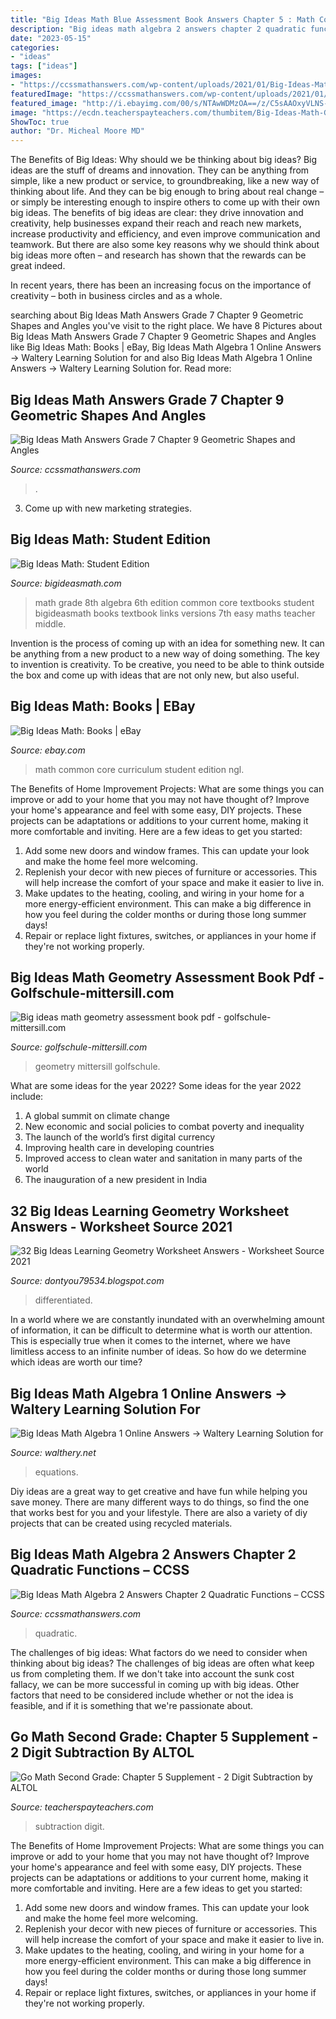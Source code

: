 ```yaml
---
title: "Big Ideas Math Blue Assessment Book Answers Chapter 5 : Math Common Core Curriculum Student Edition Ngl"
description: "Big ideas math algebra 2 answers chapter 2 quadratic functions – ccss"
date: "2023-05-15"
categories:
- "ideas"
tags: ["ideas"]
images:
- "https://ccssmathanswers.com/wp-content/uploads/2021/01/Big-Ideas-Math-Answers-7th-Grade-Chapter-9-Geometric-Shapes-and-Angles-9.2-20.png"
featuredImage: "https://ccssmathanswers.com/wp-content/uploads/2021/01/Big-Ideas-Math-Answers-7th-Grade-Chapter-9-Geometric-Shapes-and-Angles-9.2-20.png"
featured_image: "http://i.ebayimg.com/00/s/NTAwWDMzOA==/z/C5sAAOxyVLNS-owX/$_3.JPG?set_id=2"
image: "https://ecdn.teacherspayteachers.com/thumbitem/Big-Ideas-Math-Geometry-Unit-1-Essentials-of-Geometry-Differentiated-Bundle-4016996-1534965156/original-4016996-3.jpg"
ShowToc: true
author: "Dr. Micheal Moore MD"
---
```



The Benefits of Big Ideas: Why should we be thinking about big ideas?
Big ideas are the stuff of dreams and innovation. They can be anything from simple, like a new product or service, to groundbreaking, like a new way of thinking about life. And they can be big enough to bring about real change – or simply be interesting enough to inspire others to come up with their own big ideas.
The benefits of big ideas are clear: they drive innovation and creativity, help businesses expand their reach and reach new markets, increase productivity and efficiency, and even improve communication and teamwork. But there are also some key reasons why we should think about big ideas more often – and research has shown that the rewards can be great indeed.

In recent years, there has been an increasing focus on the importance of creativity – both in business circles and as a whole.

	

		
searching about Big Ideas Math Answers Grade 7 Chapter 9 Geometric Shapes and Angles you've visit to the right place. We have 8 Pictures about Big Ideas Math Answers Grade 7 Chapter 9 Geometric Shapes and Angles like Big Ideas Math: Books | eBay, Big Ideas Math Algebra 1 Online Answers → Waltery Learning Solution for and also Big Ideas Math Algebra 1 Online Answers → Waltery Learning Solution for. Read more:
		
    
## Big Ideas Math Answers Grade 7 Chapter 9 Geometric Shapes And Angles

<img loading=lazy src="https://ccssmathanswers.com/wp-content/uploads/2021/01/Big-Ideas-Math-Answers-7th-Grade-Chapter-9-Geometric-Shapes-and-Angles-9.2-20.png" onerror="this.onerror=null;this.src='https://tse3.mm.bing.net/th?id=OIP.lCCjm8xHV4P8wgUwOxYmLAAAAA&amp;pid=15.1';" alt="Big Ideas Math Answers Grade 7 Chapter 9 Geometric Shapes and Angles">

_Source: ccssmathanswers.com_

>. 

	

3. Come up with new marketing strategies.

    
## Big Ideas Math: Student Edition

<img loading=lazy src="http://www.bigideasmath.com/uploads/images/home/cc_cover_images/cc_cvr_blue_pe.png" onerror="this.onerror=null;this.src='https://tse1.mm.bing.net/th?id=OIP.LA3D-GrmfliajONt9ek2AAHaJl&amp;pid=15.1';" alt="Big Ideas Math: Student Edition">

_Source: bigideasmath.com_

>math grade 8th algebra 6th edition common core textbooks student bigideasmath books textbook links versions 7th easy maths teacher middle. 

	

Invention is the process of coming up with an idea for something new. It can be anything from a new product to a new way of doing something. The key to invention is creativity. To be creative, you need to be able to think outside the box and come up with ideas that are not only new, but also useful.

    
## Big Ideas Math: Books | EBay

<img loading=lazy src="http://i.ebayimg.com/00/s/NTAwWDMzOA==/z/C5sAAOxyVLNS-owX/$_3.JPG?set_id=2" onerror="this.onerror=null;this.src='https://tse1.mm.bing.net/th?id=OIP.V7DonsBSydRci-YaF-k4TwAAAA&amp;pid=15.1';" alt="Big Ideas Math: Books | eBay">

_Source: ebay.com_

>math common core curriculum student edition ngl. 

	

The Benefits of Home Improvement Projects: What are some things you can improve or add to your home that you may not have thought of?
Improve your home's appearance and feel with some easy, DIY projects. These projects can be adaptations or additions to your current home, making it more comfortable and inviting. Here are a few ideas to get you started: 
1. Add some new doors and window frames. This can update your look and make the home feel more welcoming. 
2. Replenish your decor with new pieces of furniture or accessories. This will help increase the comfort of your space and make it easier to live in. 
3. Make updates to the heating, cooling, and wiring in your home for a more energy-efficient environment. This can make a big difference in how you feel during the colder months or during those long summer days! 
4. Repair or replace light fixtures, switches, or appliances in your home if they're not working properly.

    
## Big Ideas Math Geometry Assessment Book Pdf - Golfschule-mittersill.com

<img loading=lazy src="https://golfschule-mittersill.com/img/32845ff8712259c7c4615680ac922827.jpg" onerror="this.onerror=null;this.src='https://tse3.mm.bing.net/th?id=OIP.QkHj0XXYTN3dNm8yN2xbcAAAAA&amp;pid=15.1';" alt="Big ideas math geometry assessment book pdf - golfschule-mittersill.com">

_Source: golfschule-mittersill.com_

>geometry mittersill golfschule. 

	

What are some ideas for the year 2022?
Some ideas for the year 2022 include: 
1. A global summit on climate change 
2. New economic and social policies to combat poverty and inequality 
3. The launch of the world’s first digital currency 
4. Improving health care in developing countries 
5. Improved access to clean water and sanitation in many parts of the world 
6. The inauguration of a new president in India 

    
## 32 Big Ideas Learning Geometry Worksheet Answers - Worksheet Source 2021

<img loading=lazy src="https://ecdn.teacherspayteachers.com/thumbitem/Big-Ideas-Math-Geometry-Unit-1-Essentials-of-Geometry-Differentiated-Bundle-4016996-1534965156/original-4016996-3.jpg" onerror="this.onerror=null;this.src='https://tse4.mm.bing.net/th?id=OIP.1ARNIkc3-C7sqXXko497ZwAAAA&amp;pid=15.1';" alt="32 Big Ideas Learning Geometry Worksheet Answers - Worksheet Source 2021">

_Source: dontyou79534.blogspot.com_

>differentiated. 

	

In a world where we are constantly inundated with an overwhelming amount of information, it can be difficult to determine what is worth our attention. This is especially true when it comes to the internet, where we have limitless access to an infinite number of ideas. So how do we determine which ideas are worth our time?

    
## Big Ideas Math Algebra 1 Online Answers → Waltery Learning Solution For

<img loading=lazy src="https://ccssmathanswers.com/wp-content/uploads/2021/01/Big-Ideas-Math-Algebra-1-Answers-Chapter-1-Solving-Linear-Equations-Lesson-1.2-Q37.png" onerror="this.onerror=null;this.src='https://tse4.mm.bing.net/th?id=OIP.CFhE5r6k83gv9SuSh3OWBAHaH7&amp;pid=15.1';" alt="Big Ideas Math Algebra 1 Online Answers → Waltery Learning Solution for">

_Source: walthery.net_

>equations. 

	

Diy ideas are a great way to get creative and have fun while helping you save money. There are many different ways to do things, so find the one that works best for you and your lifestyle. There are also a variety of diy projects that can be created using recycled materials.

    
## Big Ideas Math Algebra 2 Answers Chapter 2 Quadratic Functions – CCSS

<img loading=lazy src="https://ccssmathanswers.com/wp-content/uploads/2021/02/Big-Ideas-Math-Algebra-2-Answers-Chapter-2-Quadratic-Functions-2.2-Question-5.png" onerror="this.onerror=null;this.src='https://tse3.mm.bing.net/th?id=OIP.IyOwIJNpeVLdtIbhPlcVywHaHR&amp;pid=15.1';" alt="Big Ideas Math Algebra 2 Answers Chapter 2 Quadratic Functions – CCSS">

_Source: ccssmathanswers.com_

>quadratic. 

	

The challenges of big ideas: What factors do we need to consider when thinking about big ideas?
The challenges of big ideas are often what keep us from completing them. If we don't take into account the sunk cost fallacy, we can be more successful in coming up with big ideas. Other factors that need to be considered include whether or not the idea is feasible, and if it is something that we're passionate about.

    
## Go Math Second Grade: Chapter 5 Supplement - 2 Digit Subtraction By ALTOL

<img loading=lazy src="https://ecdn.teacherspayteachers.com/thumbitem/Go-Math-Second-Grade-Chapter-5-Supplement-2-Digit-Subtraction-4183069-1585313396/original-4183069-2.jpg" onerror="this.onerror=null;this.src='https://tse4.mm.bing.net/th?id=OIP._tdrfMGqmhMtIU4vTsa8JQAAAA&amp;pid=15.1';" alt="Go Math Second Grade: Chapter 5 Supplement - 2 Digit Subtraction by ALTOL">

_Source: teacherspayteachers.com_

>subtraction digit. 

	

The Benefits of Home Improvement Projects: What are some things you can improve or add to your home that you may not have thought of?
Improve your home's appearance and feel with some easy, DIY projects. These projects can be adaptations or additions to your current home, making it more comfortable and inviting. Here are a few ideas to get you started: 
1. Add some new doors and window frames. This can update your look and make the home feel more welcoming. 
2. Replenish your decor with new pieces of furniture or accessories. This will help increase the comfort of your space and make it easier to live in. 
3. Make updates to the heating, cooling, and wiring in your home for a more energy-efficient environment. This can make a big difference in how you feel during the colder months or during those long summer days! 
4. Repair or replace light fixtures, switches, or appliances in your home if they're not working properly.

